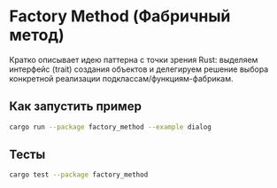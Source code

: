 # Factory Method (Фабричный метод)

Кратко описывает идею паттерна с точки зрения Rust: выделяем интерфейс (trait) создания объектов и делегируем решение выбора конкретной реализации подклассам/функциям-фабрикам.

## Как запустить пример

```bash
cargo run --package factory_method --example dialog
```

## Тесты

```bash
cargo test --package factory_method
```
